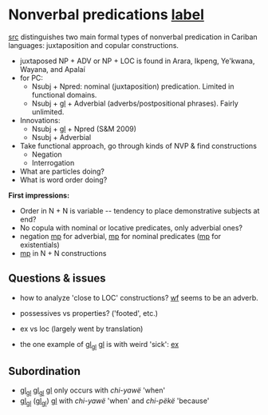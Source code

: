# Nonverbal predications [label](nonverbal)

[src](gildea2018reconstructing[366]) distinguishes two main formal types of nonverbal predication in Cariban languages: juxtaposition and copular constructions.

* juxtaposed NP + ADV or NP + LOC is found in Arara, Ikpeng, Ye'kwana, Wayana, and Apalaí
* for PC:
    * Nsubj + Npred: nominal (juxtaposition) predication. Limited in functional domains.
    * Nsubj + [gl](cop) + Adverbial (adverbs/postpositional phrases). Fairly unlimited.
* Innovations:
    * Nsubj + [gl](cop) + Npred (S&M 2009)
    * Nsubj + Adverbial
* Take functional approach, go through kinds of NVP & find constructions
    * Negation
    * Interrogation
* What are particles doing?
* What is word order doing?


**First impressions:**

* Order in N + N is variable -- tendency to place demonstrative subjects at end?
* No copula with nominal or locative predicates, only adverbial ones?
* negation [mp](jraneg) for adverbial, [mp](pinire-nothing) for nominal predicates ([mp](pirare-nothing) for existentials)
* [mp](maniki-rel-anim) in N + N constructions

## Questions & issues
* how to analyze 'close to LOC' constructions? [wf](teijpo?translation=far) seems to be an adverb.
* possessives vs properties? ('footed', etc.)
* ex vs loc (largely went by translation)

* the one example of [gl](np)<sub>[gl](pred)</sub> [gl](cop) is with weird 'sick':
[ex](conv1stenc-99)

## Subordination
* [gl](np)<sub>[gl](pred)</sub> [gl](np)<sub>[gl](subj)</sub> [gl](cop) only occurs with *chi-yawë* 'when'
* [gl](adv)<sub>[gl](pred)</sub> ([gl](np)<sub>[gl](subj)</sub>) [gl](cop) with *chi-yawë* 'when' and *chi-pëkë* 'because'
